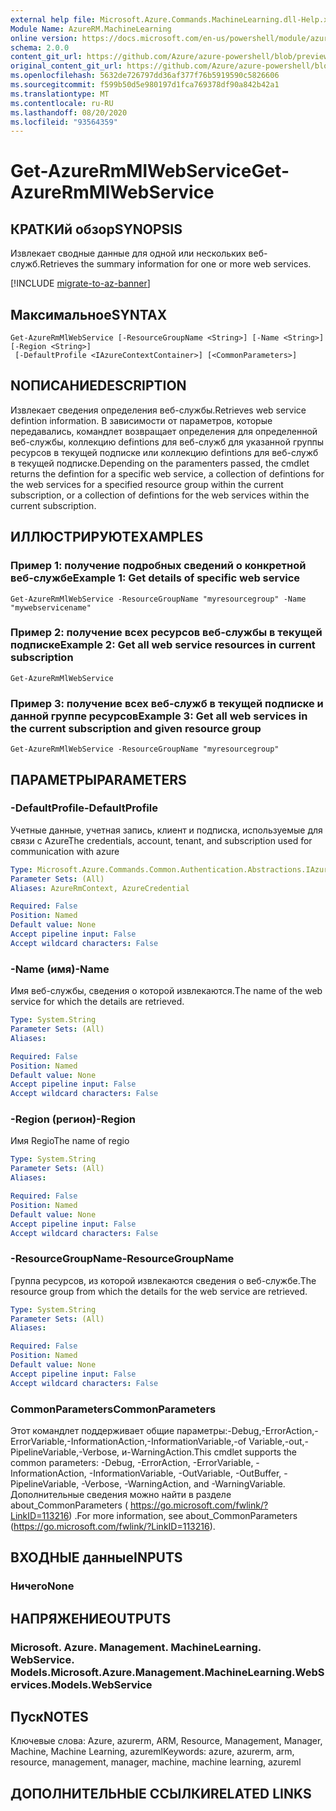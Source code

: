 ```yaml
---
external help file: Microsoft.Azure.Commands.MachineLearning.dll-Help.xml
Module Name: AzureRM.MachineLearning
online version: https://docs.microsoft.com/en-us/powershell/module/azurerm.machinelearning/get-azurermmlwebservice
schema: 2.0.0
content_git_url: https://github.com/Azure/azure-powershell/blob/preview/src/ResourceManager/MachineLearning/Commands.MachineLearning/help/Get-AzureRmMlWebService.md
original_content_git_url: https://github.com/Azure/azure-powershell/blob/preview/src/ResourceManager/MachineLearning/Commands.MachineLearning/help/Get-AzureRmMlWebService.md
ms.openlocfilehash: 5632de726797dd36af377f76b5919590c5826606
ms.sourcegitcommit: f599b50d5e980197d1fca769378df90a842b42a1
ms.translationtype: MT
ms.contentlocale: ru-RU
ms.lasthandoff: 08/20/2020
ms.locfileid: "93564359"
---
```

# <span data-ttu-id="5be6b-101">Get-AzureRmMlWebService</span><span class="sxs-lookup"><span data-stu-id="5be6b-101">Get-AzureRmMlWebService</span></span>

## <span data-ttu-id="5be6b-102">КРАТКИй обзор</span><span class="sxs-lookup"><span data-stu-id="5be6b-102">SYNOPSIS</span></span>
<span data-ttu-id="5be6b-103">Извлекает сводные данные для одной или нескольких веб-служб.</span><span class="sxs-lookup"><span data-stu-id="5be6b-103">Retrieves the summary information for one or more web services.</span></span>

[!INCLUDE [migrate-to-az-banner](../../includes/migrate-to-az-banner.md)]

## <span data-ttu-id="5be6b-104">Максимальное</span><span class="sxs-lookup"><span data-stu-id="5be6b-104">SYNTAX</span></span>

```
Get-AzureRmMlWebService [-ResourceGroupName <String>] [-Name <String>] [-Region <String>]
 [-DefaultProfile <IAzureContextContainer>] [<CommonParameters>]
```

## <span data-ttu-id="5be6b-105">NОПИСАНИЕ</span><span class="sxs-lookup"><span data-stu-id="5be6b-105">DESCRIPTION</span></span>
<span data-ttu-id="5be6b-106">Извлекает сведения определения веб-службы.</span><span class="sxs-lookup"><span data-stu-id="5be6b-106">Retrieves web service defintion information.</span></span>
<span data-ttu-id="5be6b-107">В зависимости от параметров, которые передавались, командлет возвращает определения для определенной веб-службы, коллекцию defintions для веб-служб для указанной группы ресурсов в текущей подписке или коллекцию defintions для веб-служб в текущей подписке.</span><span class="sxs-lookup"><span data-stu-id="5be6b-107">Depending on the paramenters passed, the cmdlet returns the defintion for a specific web service, a collection of defintions for the web services for a specified resource group within the current subscription, or a collection of defintions for the web services within the current subscription.</span></span>

## <span data-ttu-id="5be6b-108">ИЛЛЮСТРИРУЮТ</span><span class="sxs-lookup"><span data-stu-id="5be6b-108">EXAMPLES</span></span>

### <span data-ttu-id="5be6b-109">Пример 1: получение подробных сведений о конкретной веб-службе</span><span class="sxs-lookup"><span data-stu-id="5be6b-109">Example 1: Get details of specific web service</span></span>
```
Get-AzureRmMlWebService -ResourceGroupName "myresourcegroup" -Name "mywebservicename"
```

### <span data-ttu-id="5be6b-110">Пример 2: получение всех ресурсов веб-службы в текущей подписке</span><span class="sxs-lookup"><span data-stu-id="5be6b-110">Example 2: Get all web service resources in current subscription</span></span>
```
Get-AzureRmMlWebService
```

### <span data-ttu-id="5be6b-111">Пример 3: получение всех веб-служб в текущей подписке и данной группе ресурсов</span><span class="sxs-lookup"><span data-stu-id="5be6b-111">Example 3: Get all web services in the current subscription and given resource group</span></span>
```
Get-AzureRmMlWebService -ResourceGroupName "myresourcegroup"
```

## <span data-ttu-id="5be6b-112">ПАРАМЕТРЫ</span><span class="sxs-lookup"><span data-stu-id="5be6b-112">PARAMETERS</span></span>

### <span data-ttu-id="5be6b-113">-DefaultProfile</span><span class="sxs-lookup"><span data-stu-id="5be6b-113">-DefaultProfile</span></span>
<span data-ttu-id="5be6b-114">Учетные данные, учетная запись, клиент и подписка, используемые для связи с Azure</span><span class="sxs-lookup"><span data-stu-id="5be6b-114">The credentials, account, tenant, and subscription used for communication with azure</span></span>

```yaml
Type: Microsoft.Azure.Commands.Common.Authentication.Abstractions.IAzureContextContainer
Parameter Sets: (All)
Aliases: AzureRmContext, AzureCredential

Required: False
Position: Named
Default value: None
Accept pipeline input: False
Accept wildcard characters: False
```

### <span data-ttu-id="5be6b-115">-Name (имя)</span><span class="sxs-lookup"><span data-stu-id="5be6b-115">-Name</span></span>
<span data-ttu-id="5be6b-116">Имя веб-службы, сведения о которой извлекаются.</span><span class="sxs-lookup"><span data-stu-id="5be6b-116">The name of the web service for which the details are retrieved.</span></span>

```yaml
Type: System.String
Parameter Sets: (All)
Aliases:

Required: False
Position: Named
Default value: None
Accept pipeline input: False
Accept wildcard characters: False
```

### <span data-ttu-id="5be6b-117">-Region (регион)</span><span class="sxs-lookup"><span data-stu-id="5be6b-117">-Region</span></span>
<span data-ttu-id="5be6b-118">Имя Regio</span><span class="sxs-lookup"><span data-stu-id="5be6b-118">The name of regio</span></span>

```yaml
Type: System.String
Parameter Sets: (All)
Aliases:

Required: False
Position: Named
Default value: None
Accept pipeline input: False
Accept wildcard characters: False
```

### <span data-ttu-id="5be6b-119">-ResourceGroupName</span><span class="sxs-lookup"><span data-stu-id="5be6b-119">-ResourceGroupName</span></span>
<span data-ttu-id="5be6b-120">Группа ресурсов, из которой извлекаются сведения о веб-службе.</span><span class="sxs-lookup"><span data-stu-id="5be6b-120">The resource group from which the details for the web service are retrieved.</span></span>

```yaml
Type: System.String
Parameter Sets: (All)
Aliases:

Required: False
Position: Named
Default value: None
Accept pipeline input: False
Accept wildcard characters: False
```

### <span data-ttu-id="5be6b-121">CommonParameters</span><span class="sxs-lookup"><span data-stu-id="5be6b-121">CommonParameters</span></span>
<span data-ttu-id="5be6b-122">Этот командлет поддерживает общие параметры:-Debug,-ErrorAction,-ErrorVariable,-InformationAction,-InformationVariable,-of Variable,-out,-PipelineVariable,-Verbose, и-WarningAction.</span><span class="sxs-lookup"><span data-stu-id="5be6b-122">This cmdlet supports the common parameters: -Debug, -ErrorAction, -ErrorVariable, -InformationAction, -InformationVariable, -OutVariable, -OutBuffer, -PipelineVariable, -Verbose, -WarningAction, and -WarningVariable.</span></span> <span data-ttu-id="5be6b-123">Дополнительные сведения можно найти в разделе about_CommonParameters ( https://go.microsoft.com/fwlink/?LinkID=113216) .</span><span class="sxs-lookup"><span data-stu-id="5be6b-123">For more information, see about_CommonParameters (https://go.microsoft.com/fwlink/?LinkID=113216).</span></span>

## <span data-ttu-id="5be6b-124">ВХОДНЫЕ данные</span><span class="sxs-lookup"><span data-stu-id="5be6b-124">INPUTS</span></span>

### <span data-ttu-id="5be6b-125">Ничего</span><span class="sxs-lookup"><span data-stu-id="5be6b-125">None</span></span>

## <span data-ttu-id="5be6b-126">НАПРЯЖЕНИЕ</span><span class="sxs-lookup"><span data-stu-id="5be6b-126">OUTPUTS</span></span>

### <span data-ttu-id="5be6b-127">Microsoft. Azure. Management. MachineLearning. WebService. Models.</span><span class="sxs-lookup"><span data-stu-id="5be6b-127">Microsoft.Azure.Management.MachineLearning.WebServices.Models.WebService</span></span>

## <span data-ttu-id="5be6b-128">Пуск</span><span class="sxs-lookup"><span data-stu-id="5be6b-128">NOTES</span></span>
<span data-ttu-id="5be6b-129">Ключевые слова: Azure, azurerm, ARM, Resource, Management, Manager, Machine, Machine Learning, azureml</span><span class="sxs-lookup"><span data-stu-id="5be6b-129">Keywords: azure, azurerm, arm, resource, management, manager, machine, machine learning, azureml</span></span>

## <span data-ttu-id="5be6b-130">ДОПОЛНИТЕЛЬНЫЕ ССЫЛКИ</span><span class="sxs-lookup"><span data-stu-id="5be6b-130">RELATED LINKS</span></span>
